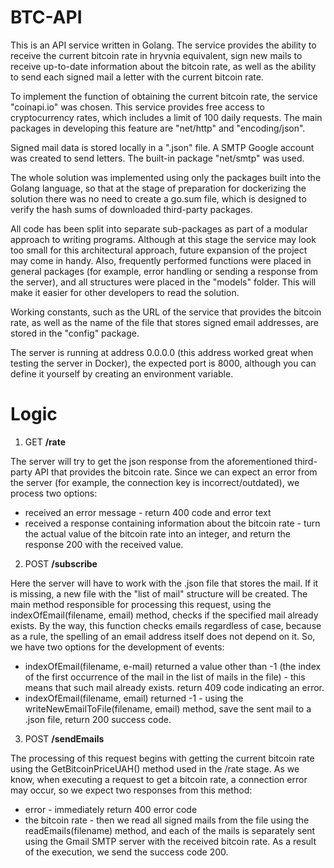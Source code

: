 # BTC-API

This is an API service written in Golang. The service provides the ability to receive the current bitcoin rate in hryvnia equivalent, sign new mails to receive up-to-date information about the bitcoin rate, as well as the ability to send each signed mail a letter with the current bitcoin rate.

To implement the function of obtaining the current bitcoin rate, the service "coinapi.io" was chosen. This service provides free access to cryptocurrency rates, which includes a limit of 100 daily requests. The main packages in developing this feature are "net/http" and "encoding/json".

Signed mail data is stored locally in a ".json" file. A SMTP Google account was created to send letters.
The built-in package "net/smtp" was used.

The whole solution was implemented using only the packages built into the Golang language, so that at the stage of preparation for dockerizing the solution there was no need to create a go.sum file, which is designed to verify the hash sums of downloaded third-party packages.

All code has been split into separate sub-packages as part of a modular approach to writing programs. Although at this stage the service may look too small for this architectural approach, future expansion of the project may come in handy. Also, frequently performed functions were placed in general packages (for example, error handling or sending a response from the server), and all structures were placed in the "models" folder. This will make it easier for other developers to read the solution.

Working constants, such as the URL of the service that provides the bitcoin rate, as well as the name of the file that stores signed email addresses, are stored in the "config" package.

The server is running at address 0.0.0.0 (this address worked great when testing the server in Docker), the expected port is 8000, although you can define it yourself by creating an environment variable.

# Logic

1. GET **/rate**

The server will try to get the json response from the aforementioned third-party API that provides the bitcoin rate. Since we can expect an error from the server (for example, the connection key is incorrect/outdated), we process two options:
  - received an error message - return 400 code and error text
  - received a response containing information about the bitcoin rate - turn the actual value of the bitcoin rate into an integer, and return the response 200 with the received value.

2. POST **/subscribe**

Here the server will have to work with the .json file that stores the mail. If it is missing, a new file with the "list of mail" structure will be created. The main method responsible for processing this request, using the indexOfEmail(filename, email) method, checks if the specified mail already exists. By the way, this function checks emails regardless of case, because as a rule, the spelling of an email address itself does not depend on it. So, we have two options for the development of events:
  - indexOfEmail(filename, e-mail) returned a value other than -1 (the index of the first occurrence of the mail in the list of mails in the file) - this means that such mail already exists. return 409 code indicating an error.
  - indexOfEmail(filename, email) returned -1 - using the writeNewEmailToFile(filename, email) method, save the sent mail to a .json file, return 200 success code.

3. POST **/sendEmails**

The processing of this request begins with getting the current bitcoin rate using the GetBitcoinPriceUAH() method used in the /rate stage. As we know, when executing a request to get a bitcoin rate, a connection error may occur, so we expect two responses from this method:
  - error - immediately return 400 error code
  - the bitcoin rate - then we read all signed mails from the file using the readEmails(filename) method, and each of the mails is separately sent using the Gmail SMTP server with the received bitcoin rate. As a result of the execution, we send the success code 200.
